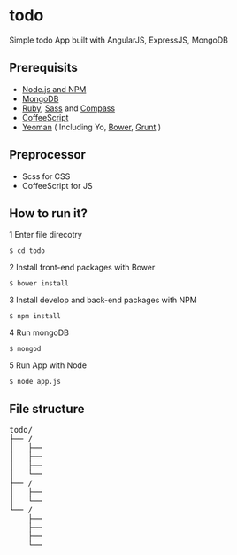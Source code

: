 
# todo
Simple todo App built with AngularJS, ExpressJS, MongoDB

## Prerequisits
- [Node.js and NPM](http://nodejs.org/)
- [MongoDB](http://www.mongodb.org/)
- [Ruby](https://www.ruby-lang.org/), [Sass](http://sass-lang.com/) and [Compass](http://compass-style.org/)
- [CoffeeScript](http://coffeescript.org/)
- [Yeoman](http://yeoman.io/) ( Including Yo, [Bower](http://bower.io/), [Grunt](http://gruntjs.com/) )

## Preprocessor
- Scss for CSS
- CoffeeScript for JS

## How to run it?
1 Enter file direcotry

```
$ cd todo
```

2 Install front-end packages with Bower

```
$ bower install
```
3 Install develop and back-end packages with NPM

```
$ npm install
```

4 Run mongoDB

```
$ mongod
```

5 Run App with Node

```
$ node app.js
```

## File structure

<pre>
todo/
├── /
│   ├── 
│   ├── 
│   ├── 
│   └── 
├── /
│   ├──
│   └── 
└── /
    ├── 
    ├── 
    ├── 
    └── 
</pre>

# 